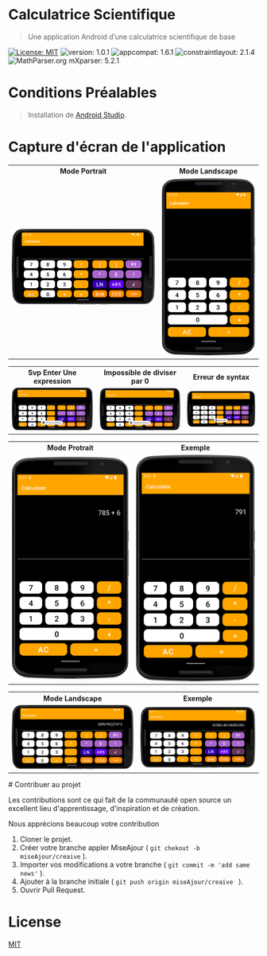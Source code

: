 # Calculatrice Scientifique
> Une application Android d’une calculatrice scientifique de base

[![License: MIT](https://img.shields.io/badge/License-MIT-yellow.svg)](https://opensource.org/licenses/MIT)
![version: 1.0.1](https://img.shields.io/badge/version-1.0.1-blue)
![appcompat: 1.6.1](https://img.shields.io/badge/appcompat-1.6.1-green)
![constraintlayout: 2.1.4](https://img.shields.io/badge/constraintlayout-2.1.4-red)
![MathParser.org mXparser: 5.2.1](https://img.shields.io/badge/MathParser.org%20mXparser-5.2.1-brightgreen)


# Conditions Préalables
> Installation de [Android Studio](https://developer.android.com/studio).

# Capture d'écran de l'application 
<table>
<tr>
    <th>Mode Portrait</th>
    <th>Mode Landscape</th>
  </tr>
  <tr>
    <td>
 <picture>
   <img alt=":ode Portait." src="https://github.com/sokainadaabal/MobileDevelopmentTPs/blob/main/CalculatriceScientifique/Captures/Screenshot_20230224_041551.png">
</picture>
  </td>
    <td>
     <picture>
   <img alt=":ode Portait." src="https://github.com/sokainadaabal/MobileDevelopmentTPs/blob/main/CalculatriceScientifique/Captures/Screenshot_20230224_042228.png">
</picture>
    </td>
  </tr>
</table>
<table>
<tr>
    <th>Svp Enter Une expression</th>
    <th>Impossible de diviser par 0</th>
    <th>Erreur de syntax</th>
  </tr>
  <tr>
    <td>
     <picture>
   <img alt=":ode Portait." src="https://github.com/sokainadaabal/MobileDevelopmentTPs/blob/main/CalculatriceScientifique/Captures/Screenshot_20230224_042526.png">
</picture>
    </td>
    <td>
     <picture>
   <img alt=":ode Portait." src="https://github.com/sokainadaabal/MobileDevelopmentTPs/blob/main/CalculatriceScientifique/Captures/Screenshot_20230224_042554.png">
</picture>
    </td>
    <td>
     <picture>
   <img alt=":ode Portait." src="https://github.com/sokainadaabal/MobileDevelopmentTPs/blob/main/CalculatriceScientifique/Captures/Screenshot_20230224_042634.png">
</picture>
    </td></td>
  </tr>
</table>
<table>
<tr>
    <th>Mode Protrait</th>
    <th>Exemple</th>
  </tr>
  <tr>
    <td>
     <picture>
   <img alt=":ode Portait." src="https://github.com/sokainadaabal/MobileDevelopmentTPs/blob/main/CalculatriceScientifique/Captures/Screenshot_20230224_042750.png">
</picture>
    </td>
    </td>
    <td>
     <picture>
   <img alt=":ode Portait." src="https://github.com/sokainadaabal/MobileDevelopmentTPs/blob/main/CalculatriceScientifique/Captures/Screenshot_20230224_042806.png">
</picture>
    </td>
    </td>
  </tr>
</table>
<table>
<tr>
    <th>Mode Landscape</th>
    <th>Exemple</th>
  </tr>
  <tr>
    <td>
     <picture>
   <img alt=":ode Portait." src="https://github.com/sokainadaabal/MobileDevelopmentTPs/blob/main/CalculatriceScientifique/Captures/Screenshot_20230224_042709.png">
</picture>
    </td>
    </td>
    <td>
     <picture>
   <img alt=":ode Portait." src="https://github.com/sokainadaabal/MobileDevelopmentTPs/blob/main/CalculatriceScientifique/Captures/Screenshot_20230224_042722.png">
</picture>
    </td>
    </td>
  </tr>
</table>
# Contribuer au projet

<p style="justify">Les contributions sont ce qui fait de la communauté open source un excellent lieu d'apprentissage, d'inspiration et de création. </p>
Nous apprécions beaucoup votre contribution

1. Cloner le projet.
2. Créer votre branche  appler MiseAjour  ( ` git chekout -b miseAjour/creaive ` ).
3. Importer vos modifications a votre branche ( `git commit -m 'add same news'` ).
4. Ajouter à la branche initiale ( `git push origin miseAjour/creaive ` ).
5. Ouvrir Pull Request.


# License

[MIT](https://choosealicense.com/licenses/mit/)

